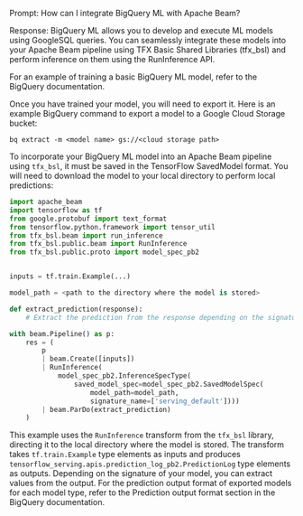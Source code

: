 Prompt:
How can I integrate BigQuery ML with Apache Beam?

Response:
BigQuery ML allows you to develop and execute ML models using GoogleSQL queries. You can seamlessly integrate these models into your Apache Beam pipeline using TFX Basic Shared Libraries (tfx_bsl) and perform inference on them using the RunInference API.

For an example of training a basic BigQuery ML model, refer to the BigQuery documentation.

Once you have trained your model, you will need to export it. Here is an example BigQuery command to export a model to a Google Cloud Storage bucket:

```
bq extract -m <model name> gs://<cloud storage path>
```

To incorporate your BigQuery ML model into an Apache Beam pipeline using `tfx_bsl`, it must be saved in the TensorFlow SavedModel format. You will need to download the model to your local directory to perform local predictions:

```python
import apache_beam
import tensorflow as tf
from google.protobuf import text_format
from tensorflow.python.framework import tensor_util
from tfx_bsl.beam import run_inference
from tfx_bsl.public.beam import RunInference
from tfx_bsl.public.proto import model_spec_pb2


inputs = tf.train.Example(...)

model_path = <path to the directory where the model is stored>

def extract_prediction(response):
    # Extract the prediction from the response depending on the signature of the model

with beam.Pipeline() as p:
    res = (
        p
        | beam.Create([inputs])
        | RunInference(
            model_spec_pb2.InferenceSpecType(
                saved_model_spec=model_spec_pb2.SavedModelSpec(
                    model_path=model_path,
                    signature_name=['serving_default'])))
        | beam.ParDo(extract_prediction)
    )
```

This example uses the `RunInference` transform from the `tfx_bsl` library,  directing it to the local directory where the model is stored. The transform takes `tf.train.Example` type elements as inputs and produces `tensorflow_serving.apis.prediction_log_pb2.PredictionLog` type elements as outputs. Depending on the signature of your model, you can extract values from the output. For the prediction output format of exported models for each model type, refer to the Prediction output format section in the BigQuery documentation.




